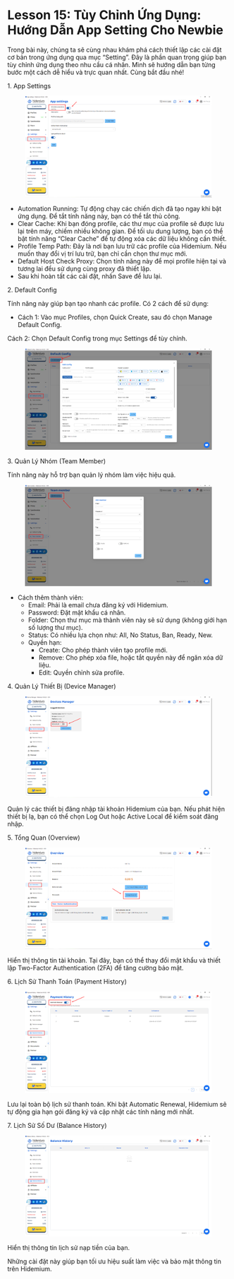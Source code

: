 # Lesson 15: Tùy Chỉnh Ứng Dụng: Hướng Dẫn App Setting Cho Newbie

Trong bài này, chúng ta sẽ cùng nhau khám phá cách thiết lập các cài đặt cơ bản trong ứng dụng qua mục “Setting”. Đây là phần quan trọng giúp bạn tùy chỉnh ứng dụng theo nhu cầu cá nhân. Mình sẽ hướng dẫn bạn từng bước một cách dễ hiểu và trực quan nhất. Cùng bắt đầu nhé!

1\. App Settings

<figure><img src="../../../.gitbook/assets/image (13) (1).png" alt=""><figcaption></figcaption></figure>



* Automation Running: Tự động chạy các chiến dịch đã tạo ngay khi bật ứng dụng. Để tắt tính năng này, bạn có thể tắt thủ công.
* Clear Cache: Khi bạn đóng profile, các thư mục của profile sẽ được lưu lại trên máy, chiếm nhiều không gian. Để tối ưu dung lượng, bạn có thể bật tính năng “Clear Cache” để tự động xóa các dữ liệu không cần thiết.
* Profile Temp Path: Đây là nơi bạn lưu trữ các profile của Hidemium. Nếu muốn thay đổi vị trí lưu trữ, bạn chỉ cần chọn thư mục mới.
* Default Host Check Proxy: Chọn tính năng này để mọi profile hiện tại và tương lai đều sử dụng cùng proxy đã thiết lập.
* Sau khi hoàn tất các cài đặt, nhấn Save để lưu lại.

2\. Default Config

Tính năng này giúp bạn tạo nhanh các profile. Có 2 cách để sử dụng:

* Cách 1: Vào mục Profiles, chọn Quick Create, sau đó chọn Manage Default Config.

Cách 2: Chọn Default Config trong mục Settings để tùy chỉnh.

<figure><img src="../../../.gitbook/assets/image (14) (1).png" alt=""><figcaption></figcaption></figure>



3\. Quản Lý Nhóm (Team Member)

Tính năng này hỗ trợ bạn quản lý nhóm làm việc hiệu quả.

<figure><img src="../../../.gitbook/assets/image (15) (1).png" alt=""><figcaption></figcaption></figure>



* Cách thêm thành viên:
  * Email: Phải là email chưa đăng ký với Hidemium.
  * Password: Đặt mật khẩu cá nhân.
  * Folder: Chọn thư mục mà thành viên này sẽ sử dụng (không giới hạn số lượng thư mục).
  * Status: Có nhiều lựa chọn như: All, No Status, Ban, Ready, New.
  * Quyền hạn:
    * Create: Cho phép thành viên tạo profile mới.
    * Remove: Cho phép xóa file, hoặc tắt quyền này để ngăn xóa dữ liệu.
    * Edit: Quyền chỉnh sửa profile.

4\. Quản Lý Thiết Bị (Device Manager)

<figure><img src="../../../.gitbook/assets/image (16) (1).png" alt=""><figcaption></figcaption></figure>



Quản lý các thiết bị đăng nhập tài khoản Hidemium của bạn. Nếu phát hiện thiết bị lạ, bạn có thể chọn Log Out hoặc Active Local để kiểm soát đăng nhập.

5\. Tổng Quan (Overview)

<figure><img src="../../../.gitbook/assets/image (17) (1).png" alt=""><figcaption></figcaption></figure>



Hiển thị thông tin tài khoản. Tại đây, bạn có thể thay đổi mật khẩu và thiết lập Two-Factor Authentication (2FA) để tăng cường bảo mật.

6\. Lịch Sử Thanh Toán (Payment History)

<figure><img src="../../../.gitbook/assets/image (18) (1).png" alt=""><figcaption></figcaption></figure>



Lưu lại toàn bộ lịch sử thanh toán. Khi bật Automatic Renewal, Hidemium sẽ tự động gia hạn gói đăng ký và cập nhật các tính năng mới nhất.

7\. Lịch Sử Số Dư (Balance History)

<figure><img src="../../../.gitbook/assets/image (158).png" alt=""><figcaption></figcaption></figure>



Hiển thị thông tin lịch sử nạp tiền của bạn.

Những cài đặt này giúp bạn tối ưu hiệu suất làm việc và bảo mật thông tin trên Hidemium.

